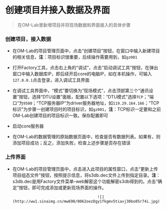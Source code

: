 # 创建项目并接入数据及界面

> 在OM-Lab里新增项目并将现场数据和界面接入的具体步骤

### 创建项目，接入数据

* 在OM-Lab的项目管理页面中，点击“创建项目”按钮，在窗口中输入新建项目的相关信息，**注**：项目标识很重要，后续操作需要用到，如`gz001`

* 打开Factory工具，点击右上角的“调试”，点击“启动调试工具”按钮，在弹出窗口中输入数据库IP，即后续开启core的电脑IP，如在本机操作，可输入`127.0.0.1`点击登录，进入调试工具界面

* 在调试工具界面中，“模式”要切换为“现场模式”，点击顶部第三个“通讯设置”按钮，选择“DTU设置”面板，配置以下选项：“DTU模式”选择`TCP`；“端口“为`9500`；“TCP服务器IP“为driver服务器地址，如`119.29.164.166`；“TCP标识”为步骤一创建项目时的项目标识，如`gz001`，**注**：TCP标识一定要和之前OM-Lab创建项目的项目标识一致。保存配置即可

* 启动core服务器

* 在OM-Lab的数据管理的原始数据页面中，检查是否有数据列表。如果有，则添加项目成功；反之，添加失败，检查上述步骤是否存在错误

### 上传界面

* 在OM-Lab的项目管理页面中，点击进入此项目的属性窗口，点击“更新上传项目组态文件”按钮，按照提示信息，将s3db.dec文件上传到指定目录。**注**：s3db.dec是用Factory文件菜单-web解密这个功能解密s3db得到的。点击“确定”按钮，即可完成添加或更新现场界面的操作。

                                            ![](http://ww1.sinaimg.cn/mw690/0062oezDgy1fkgmv5tiavj30bo05r74i.jpg)



